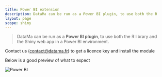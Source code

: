 ```yaml
---
title: Power BI extension
description: DataMa can be run as a Power BI plugin, to use both the R library and the Shiny web app in a Power BI environment.
layout: page
scope: shiny
---
```


> DataMa can be run as a **Power BI plugin**, to use both the R library and the Shiny web app in a Power BI environment.

Contact us (contact@datama.fr) to get a licence key and install the module

Below is a good preview of what to expect

![Power BI]({{site.url}}/{{site.baseurl}}/core_app/header/create_new_use_case/extensions/images/PowerBi_extension.gif)
